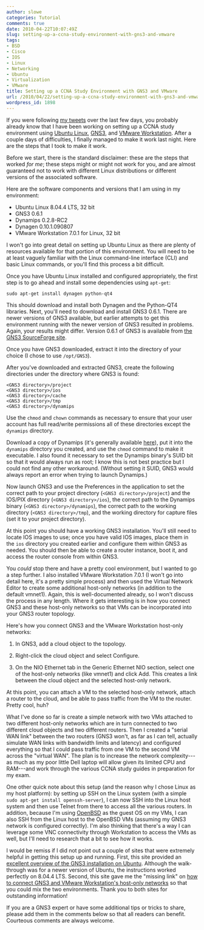 ```yaml
---
author: slowe
categories: Tutorial
comments: true
date: 2010-04-22T10:07:49Z
slug: setting-up-a-ccna-study-environment-with-gns3-and-vmware
tags:
- BSD
- Cisco
- IOS
- Linux
- Networking
- Ubuntu
- Virtualization
- VMware
title: Setting up a CCNA Study Environment with GNS3 and VMware
url: /2010/04/22/setting-up-a-ccna-study-environment-with-gns3-and-vmware/
wordpress_id: 1898
---
```


If you were following [my tweets](http://twitter.com/scott_lowe) over the last few days, you probably already know that I have been working on setting up a CCNA study environment using [Ubuntu Linux](http://www.ubuntu.com), [GNS3](http://gns3.net/), and [VMware Workstation](http://www.vmware.com/products/workstation/index.html). After a couple days of difficulties, I finally managed to make it work last night. Here are the steps that I took to make it work.

Before we start, there is the standard disclaimer: these are the steps that worked _for me_; these steps might or might not work for you, and are almost guaranteed not to work with different Linux distributions or different versions of the associated software.

Here are the software components and versions that I am using in my environment:

* Ubuntu Linux 8.04.4 LTS, 32 bit  
* GNS3 0.6.1  
* Dynamips 0.2.8-RC2  
* Dynagen 0.10.1.090807  
* VMware Workstation 7.0.1 for Linux, 32 bit

I won't go into great detail on setting up Ubuntu Linux as there are plenty of resources available for that portion of this environment. You will need to be at least vaguely familiar with the Linux command-line interface (CLI) and basic Linux commands, or you'll find this process a bit difficult.

Once you have Ubuntu Linux installed and configured appropriately, the first step is to go ahead and install some dependencies using `apt-get`:

	sudo apt-get install dynagen python-qt4

This should download and install both Dynagen and the Python-QT4 libraries. Next, you'll need to download and install GNS3 0.6.1. There are newer versions of GNS3 available, but earlier attempts to get this environment running with the newer version of GNS3 resulted in problems. Again, your results might differ. Version 0.6.1 of GNS3 is available from [the GNS3 SourceForge site](http://sourceforge.net/projects/gns-3/files/).

Once you have GNS3 downloaded, extract it into the directory of your choice (I chose to use `/opt/GNS3`).

After you've downloaded and extracted GNS3, create the following directories under the directory where GNS3 is found:

```text
<GNS3 directory>/project  
<GNS3 directory>/ios  
<GNS3 directory>/cache  
<GNS3 directory>/tmp  
<GNS3 directory>/dynamips
```

Use the `chmod` and `chown` commands as necessary to ensure that your user account has full read/write permissions all of these directories except the `dynamips` directory.

Download a copy of Dynamips (it's generally available [here](http://www.ipflow.utc.fr/blog/)), put it into the `dynamips` directory you created, and use the `chmod` command to make it executable. I also found it necessary to set the Dynamips binary's SUID bit so that it would always run as root; I know this is not best practice but I could not find any other workaround. (Without setting it SUID, GNS3 would always report an error when trying to launch Dynamips.)

Now launch GNS3 and use the Preferences in the application to set the correct path to your project directory (`<GNS3 directory>/project`) and the IOS/PIX directory (`<GNS3 directory>/ios`), the correct path to the Dynamips binary (`<GNS3 directory>/dynamips`), the correct path to the working directory (`<GNS3 directory>/tmp`), and the working directory for capture files (set it to your project directory).

At this point you should have a working GNS3 installation. You'll still need to locate IOS images to use; once you have valid IOS images, place them in the `ios` directory you created earlier and configure them within GNS3 as needed. You should then be able to create a router instance, boot it, and access the router console from within GNS3.

You _could_ stop there and have a pretty cool environment, but I wanted to go a step further. I also installed VMware Workstation 7.0.1 (I won't go into detail here, it's a pretty simple process) and then used the Virtual Network Editor to create some additional host-only networks (in addition to the default vmnet1). Again, this is well-documented already, so I won't discuss the process in any length. Where it gets interesting is in how you connect GNS3 and these host-only networks so that VMs can be incorporated into your GNS3 router topology.

Here's how you connect GNS3 and the VMware Workstation host-only networks:

1. In GNS3, add a cloud object to the topology.

2. Right-click the cloud object and select Configure.

3. On the NIO Ethernet tab in the Generic Ethernet NIO section, select one of the host-only networks (like vmnet1) and click Add. This creates a link between the cloud object and the selected host-only network.

At this point, you can attach a VM to the selected host-only network, attach a router to the cloud, and be able to pass traffic from the VM to the router. Pretty cool, huh?

What I've done so far is create a simple network with two VMs attached to two different host-only networks which are in turn connected to two different cloud objects and two different routers. Then I created a "serial WAN link" between the two routers (GNS3 won't, as far as I can tell, actually simulate WAN links with bandwidth limits and latency) and configured everything so that I could pass traffic from one VM to the second VM across the "virtual WAN". The plan is to increase the network complexity---as much as my poor little Dell laptop will allow given its limited CPU and RAM---and work through the various CCNA study guides in preparation for my exam.

One other quick note about this setup (and the reason why I chose Linux as my host platform): by setting up SSH on the Linux system (with a simple `sudo apt-get install openssh-server`), I can now SSH into the Linux host system and then use Telnet from there to access all the various routers. In addition, because I'm using [OpenBSD](http://www.openbsd.org) as the guest OS on my VMs, I can also SSH from the Linux host to the OpenBSD VMs (assuming my GNS3 network is configured correctly). I'm also thinking that there's a way I can leverage some VNC connectivity through Workstation to access the VMs as well, but I'll need to research that a bit to see how it works.

I would be remiss if I did not point out a couple of sites that were extremely helpful in getting this setup up and running. First, this site provided an [excellent overview of the GNS3 installation on Ubuntu](http://www.thenetworktechnician.com/2009/08/how-to-install-gns3-in-ubuntu-9-04/). Although the walk-through was for a newer version of Ubuntu, the instructions worked perfectly on 8.04.4 LTS. Second, this site gave me the "missing link" on [how to connect GNS3 and VMware Workstation's host-only networks](http://geexhq.com/simulating-network-labs-using-gns3-and-vmware-on-your-pc/) so that you could mix the two environments. Thank you to both sites for outstanding information!

If you are a GNS3 expert or have some additional tips or tricks to share, please add them in the comments below so that all readers can benefit. Courteous comments are always welcome.
